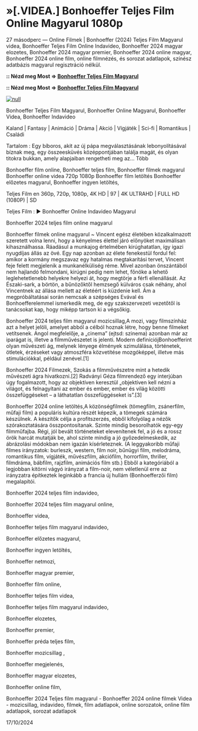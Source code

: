 # »[.VIDEA.] Bonhoeffer Teljes Film Online Magyarul 1080p

27 másodperc — Online Filmek | Bonhoeffer (2024) Teljes Film Magyarul videa, Bonhoeffer Teljes Film Online Indavideo, Bonhoeffer 2024 magyar elozetes, Bonhoeffer 2024 magyar premier, Bonhoeffer 2024 online magyar, Bonhoeffer 2024 online film, online filmnézés, és sorozat adatlapok, színész adatbázis magyarul regisztráció nélkül.

**:: Nézd meg Most => [Bonhoeffer Teljes Film Magyarul](https://t.co/2tpfkBkRfK)**

**:: Nézd meg Most => [Bonhoeffer Teljes Film Magyarul](https://t.co/2tpfkBkRfK)**

[![null](https://static.wixstatic.com/media/855a25_043b5abeb4ae4d35ac003198e7fe56ed~mv2.gif)](https://t.co/2tpfkBkRfK)

Bonhoeffer Teljes Film Magyarul, Bonhoeffer Online Magyarul, Bonhoeffer Videa, Bonhoeffer Indavideo

Kaland | Fantasy | Animáció | Dráma | Akció | Vígjáték | Sci-fi | Romantikus | Családi

Tartalom : Egy bíboros, akit az új pápa megválasztásának lebonyolításával bíznak meg, egy összeesküvés középpontjában találja magát, és olyan titokra bukkan, amely alapjaiban rengetheti meg az… Több

Bonhoeffer film online,
Bonhoeffer teljes film,
Bonhoeffer filmek magyarul
Bonhoeffer online videa 720p 1080p
Bonhoeffer film letöltés
Bonhoeffer előzetes magyarul,
Bonhoeffer ingyen letöltés,

Teljes Film en 360p, 720p, 1080p, 4K HD | 97 | 4K ULTRAHD | FULL HD (1080P) | SD

Teljes Film : ▶️ Bonhoeffer Online Indavideo Magyarul

Bonhoeffer 2024 teljes film online magyarul

Bonhoeffer filmek online magyarul ~ Vincent egész életében közalkalmazott szeretett volna lenni, hogy a kényelmes élettel járó előnyöket maximálisan kihasználhassa. Ráadásul a munkajog értelmében kirúghatatlan, így igazi nyugdíjas állás az övé. Egy nap azonban az élete fenekestül fordul fel: amikor a kormány megszavaz egy hatalmas megtakarítási tervet, Vincent feje felett megjelenik a munkanélküliség réme. Mivel azonban önszántából nem hajlandó felmondani, kirúgni pedig nem lehet, főnöke a lehető leglehetetlenebb helyekre helyezi át, hogy megtörje a férfi ellenállását. Az Északi-sark, a börtön, a bűnözőktől hemzsegő külváros csak néhány, ahol Vincentnek az állása mellett az életéért is küzdenie kell. Ám a megpróbáltatásai során nemcsak a szépséges Evával és Bonhoefferelemmel ismerkedik meg, de egy szakszervezeti vezetőtől is tanácsokat kap, hogy miképp tartson ki a végsőkig.

Bonhoeffer 2024 teljes film magyarul mozicsillag,A mozi, vagy filmszínház azt a helyet jelöli, amelyet abból a célból hoznak létre, hogy benne filmeket vetítsenek. Angol megfelelője, a „cinema” (ejtsd: szinema) azonban már az iparágat is, illetve a filmművészetet is jelenti. Modern definíciójBonhoefferint olyan művészeti ág, melynek lényege élmények szimulálása, történetek, ötletek, érzéseket vagy atmoszféra közvetítése mozgóképpel, illetve más stimulációkkal, például zenével.[1]

Bonhoeffer 2024 Filmezek, Szokás a filmművészetre mint a hetedik művészeti ágra hivatkozni.[2] Radványi Géza filmrendező egy interjúban úgy fogalmazott, hogy az objektíven keresztül „objektíven kell nézni a világot, és felnagyítani az ember és ember, ember és világ közötti összefüggéseket – a láthatatlan összefüggéseket is”.[3]

Bonhoeffer 2024 online letöltés,A közönségfilmek (tömegfilm, zsánerfilm, műfaji film) a populáris kultúra részét képezik, a tömegek számára készülnek. A készítők célja a profitszerzés, ebből kifolyólag a nézők szórakoztatására összpontosítanak. Szinte mindig besorolhatók egy-egy filmműfajba. Régi, jól bevált történeteket elevenítenek fel, a jó és a rossz örök harcát mutatják be, ahol szinte mindig a jó győzedelmeskedik, az ábrázolási módokban nem igazán kísérleteznek. (A leggyakoribb műfaji filmes irányzatok: burleszk, western, film noir, bűnügyi film, melodráma, romantikus film, vígjáték, művészfilm, akciófilm, horrorfilm, thriller, filmdráma, bábfilm, rajzfilm, animációs film stb.) Ebből a kategóriából a legjobban kitörni vágyó irányzat a film-noir, nem véletlenül erre az irányzatra építkeztek leginkább a francia új hullám (Bonhoefferzői film) megalapítói.

Bonhoeffer 2024 teljes film indavideo,

Bonhoeffer 2024 teljes film magyarul online,

Bonhoeffer videa,

Bonhoeffer teljes film magyarul indavideo,

Bonhoeffer előzetes magyarul,

Bonhoeffer ingyen letöltés,

Bonhoeffer netmozi,

Bonhoeffer magyar premier,

Bonhoeffer film online,

Bonhoeffer teljes film videa,

Bonhoeffer teljes film magyarul indavideo,

Bonhoeffer elozetes,

Bonhoeffer premier,

Bonhoeffer préda teljes film,

Bonhoeffer mozicsillag ,

Bonhoeffer megjelenés,

Bonhoeffer magyar elozetes,

Bonhoeffer online film,

Bonhoeffer 2024 Teljes film magyarul - Bonhoeffer 2024 online filmek Videa - mozicsillag, indavideo, filmek, film adatlapok, online sorozatok, online film adatlapok, sorozat adatlapok

17/10/2024
